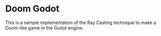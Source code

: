 # Doom Godot

This is a sample implementation of the Ray Casting technique to make a Doom-like game in the Godot engine.
